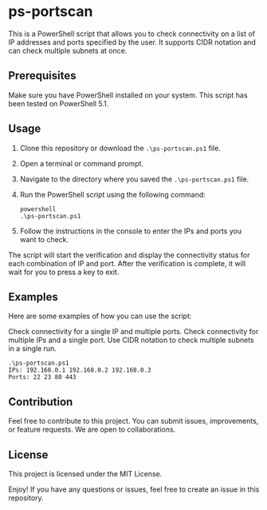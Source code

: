 # ps-portscan

This is a PowerShell script that allows you to check connectivity on a list of IP addresses and ports specified by the user. It supports CIDR notation and can check multiple subnets at once.

## Prerequisites

Make sure you have PowerShell installed on your system. This script has been tested on PowerShell 5.1.

## Usage

1. Clone this repository or download the `.\ps-portscan.ps1` file.

2. Open a terminal or command prompt.

3. Navigate to the directory where you saved the `.\ps-portscan.ps1` file.

4. Run the PowerShell script using the following command:
   ```
   powershell
   .\ps-portscan.ps1
   ```

5. Follow the instructions in the console to enter the IPs and ports you want to check.

The script will start the verification and display the connectivity status for each combination of IP and port.
After the verification is complete, it will wait for you to press a key to exit.

## Examples
Here are some examples of how you can use the script:

Check connectivity for a single IP and multiple ports.
Check connectivity for multiple IPs and a single port.
Use CIDR notation to check multiple subnets in a single run.
```
.\ps-portscan.ps1
IPs: 192.168.0.1 192.168.0.2 192.168.0.3
Ports: 22 23 80 443
```

## Contribution
Feel free to contribute to this project. You can submit issues, improvements, or feature requests. We are open to collaborations.

## License
This project is licensed under the MIT License.

Enjoy! If you have any questions or issues, feel free to create an issue in this repository.

